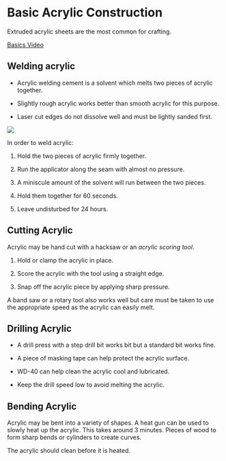 # Basic Acrylic Construction

Extruded acrylic sheets are the most common for crafting.

[Basics Video](https://www.youtube.com/watch?v=TWAMdmJPdhg)

## Welding acrylic

- Acrylic welding cement is a solvent which melts two pieces of acrylic together.

- Slightly rough acrylic works better than smooth acrylic for this purpose.

- Laser cut edges do not dissolve well and must be lightly sanded first.

![](/home/arielc/Documents/School/emergentobjectsS22/emergentobjects/acrylic/cement.jpg)

In order to weld acrylic:

1. Hold the two pieces of acrylic firmly together.

2. Run the applicator along the seam with almost no pressure.

3. A miniscule amount of the solvent will run between the two pieces.

4. Hold them together for 60 seconds.

5. Leave undisturbed for 24 hours.

## Cutting Acrylic

Acrylic may be hand cut with a hacksaw or an *acrylic scoring tool*. 

1. Hold or clamp the acrylic in place.

2. Score the acrylic with the tool using a straight edge.

3. Snap off the acrylic piece by applying sharp pressure.

A band saw or a rotary tool also works well but care must be taken to use the appropriate speed as the acrylic can easily melt.

## Drilling Acrylic

- A drill press with a step drill bit works bit but a standard bit works fine.

- A piece of masking tape can help protect the acrylic surface.

- WD-40 can help clean the acrylic cool and lubricated.

- Keep the drill speed low to avoid melting the acrylic.

## Bending Acrylic

Acrylic may be bent into a variety of shapes. A heat gun can be used to slowly heat up the acrylic. This takes around 3 minutes. Pieces of wood to form sharp bends or cylinders to create curves.

The acrylic should clean before it is heated.
